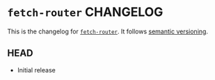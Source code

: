 # `fetch-router` CHANGELOG

This is the changelog for [`fetch-router`](https://github.com/mjackson/remix-the-web/tree/main/packages/fetch-router). It follows [semantic versioning](https://semver.org/).

## HEAD

- Initial release
